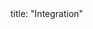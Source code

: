 <frontmatter>
title: "Integration"
</frontmatter>

<include src="navbar.md" boilerplate />

<include src="container-inPage-asFlat.md" boilerplate />
